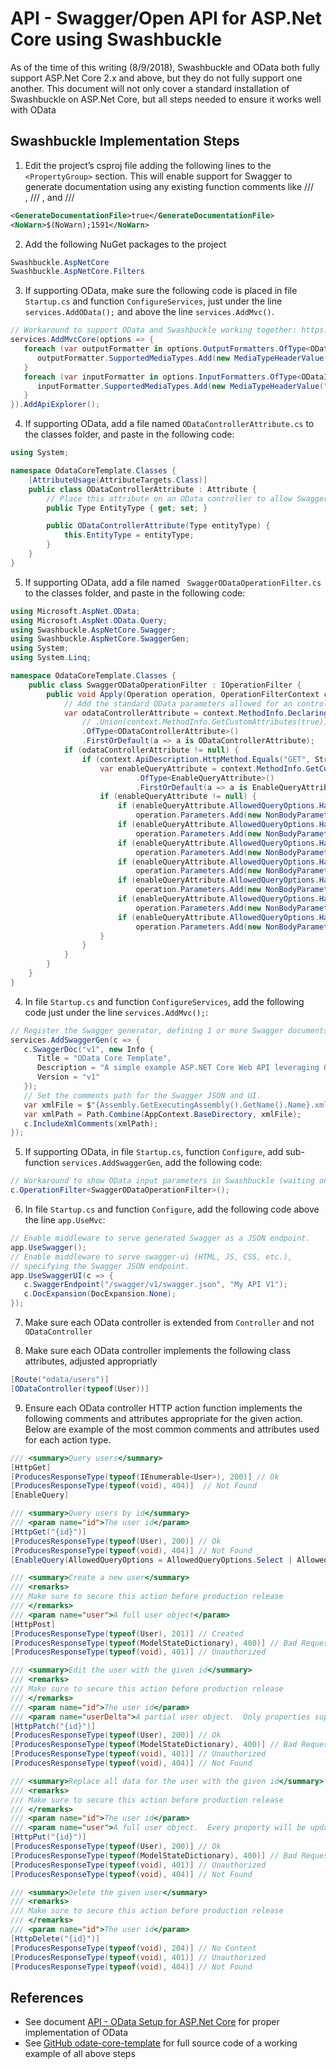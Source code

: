 # API - Swagger/Open API for ASP.Net Core using Swashbuckle

As of the time of this writing (8/9/2018), Swashbuckle and OData both fully support ASP.Net Core 2.x and above, but they do not fully support one another.  This document will not only cover a standard installation of Swashbuckle on ASP.Net Core, but all steps needed to ensure it works well with OData

## Swashbuckle Implementation Steps

1. Edit the project’s csproj file adding the following lines to the `<PropertyGroup>` section.  This will enable support for Swagger to generate documentation using any existing function comments like /// <summary>, /// <remarks>, and /// <param>

```xml
<GenerateDocumentationFile>true</GenerateDocumentationFile>
<NoWarn>$(NoWarn);1591</NoWarn>
```

2. Add the following NuGet packages to the project

```cs
Swashbuckle.AspNetCore
Swashbuckle.AspNetCore.Filters
```

3. If supporting OData, make sure the following code is placed in file `Startup.cs` and function `ConfigureServices`, just under the line `services.AddOData();` and above the line `services.AddMvc()`.

```cs
// Workaround to support OData and Swashbuckle working together: https://github.com/OData/WebApi/issues/1177
services.AddMvcCore(options => {
   foreach (var outputFormatter in options.OutputFormatters.OfType<ODataOutputFormatter>().Where(_ => _.SupportedMediaTypes.Count == 0)) {
      outputFormatter.SupportedMediaTypes.Add(new MediaTypeHeaderValue("application/prs.odatatestxx-odata"));
   }
   foreach (var inputFormatter in options.InputFormatters.OfType<ODataInputFormatter>().Where(_ => _.SupportedMediaTypes.Count == 0)) {
      inputFormatter.SupportedMediaTypes.Add(new MediaTypeHeaderValue("application/prs.odatatestxx-odata"));
   }
}).AddApiExplorer();
```

4. If supporting OData, add a file named `ODataControllerAttribute.cs` to the classes folder, and paste in the following code:

```cs
using System;

namespace OdataCoreTemplate.Classes {
    [AttributeUsage(AttributeTargets.Class)]
    public class ODataControllerAttribute : Attribute {
        // Place this attribute on an OData controller to allow Swagger to document its endpoints
        public Type EntityType { get; set; }

        public ODataControllerAttribute(Type entityType) {
            this.EntityType = entityType;
        }
    }
}
```

5.	If supporting OData, add a file named ` SwaggerODataOperationFilter.cs` to the classes folder, and paste in the following code:

```cs
using Microsoft.AspNet.OData;
using Microsoft.AspNet.OData.Query;
using Swashbuckle.AspNetCore.Swagger;
using Swashbuckle.AspNetCore.SwaggerGen;
using System;
using System.Linq;

namespace OdataCoreTemplate.Classes {
    public class SwaggerODataOperationFilter : IOperationFilter {
        public void Apply(Operation operation, OperationFilterContext context) {
            // Add the standard OData parameters allowed for an controllers when the controller has the [ODataController] attribute and the function has the [EnableQuery] attribute
            var odataControllerAttribute = context.MethodInfo.DeclaringType.GetCustomAttributes(true)
                // .Union(context.MethodInfo.GetCustomAttributes(true))
                .OfType<ODataControllerAttribute>()
                .FirstOrDefault(a => a is ODataControllerAttribute);
            if (odataControllerAttribute != null) {
                if (context.ApiDescription.HttpMethod.Equals("GET", StringComparison.OrdinalIgnoreCase)) {
                    var enableQueryAttribute = context.MethodInfo.GetCustomAttributes(true)
                            .OfType<EnableQueryAttribute>()
                            .FirstOrDefault(a => a is EnableQueryAttribute);
                    if (enableQueryAttribute != null) {
                        if (enableQueryAttribute.AllowedQueryOptions.HasFlag(AllowedQueryOptions.Top))
                            operation.Parameters.Add(new NonBodyParameter() { Name = "$top", Description = "Limits the number of items to be returned", Required = false, Type = "integer", In = "query" });
                        if (enableQueryAttribute.AllowedQueryOptions.HasFlag(AllowedQueryOptions.Skip))
                            operation.Parameters.Add(new NonBodyParameter() { Name = "$skip", Description = "Skips the first /n/ items of the queried collection from the result", Required = false, Type = "integer", In = "query" });
                        if (enableQueryAttribute.AllowedQueryOptions.HasFlag(AllowedQueryOptions.Filter))
                            operation.Parameters.Add(new NonBodyParameter() { Name = "$filter", Description = "Restricts the set of items returned", Required = false, Type = "string", In = "query" });
                        if (enableQueryAttribute.AllowedQueryOptions.HasFlag(AllowedQueryOptions.Select))
                            operation.Parameters.Add(new NonBodyParameter() { Name = "$select", Description = "Restricts the properties returned", Required = false, Type = "string", In = "query" });
                        if (enableQueryAttribute.AllowedQueryOptions.HasFlag(AllowedQueryOptions.OrderBy))
                            operation.Parameters.Add(new NonBodyParameter() { Name = "$orderby", Description = "Sorts the returned items by these properties (asc or desc)", Required = false, Type = "string", In = "query" });
                        if (enableQueryAttribute.AllowedQueryOptions.HasFlag(AllowedQueryOptions.Expand))
                            operation.Parameters.Add(new NonBodyParameter() { Name = "$expand", Description = "Expands navigation properties", Required = false, Type = "string", In = "query" });
                        if (enableQueryAttribute.AllowedQueryOptions.HasFlag(AllowedQueryOptions.Count))
                            operation.Parameters.Add(new NonBodyParameter() { Name = "$count", Description = "Retrieves the total count of items as an attribute in the results.", Required = false, Type = "boolean", In = "query" });
                    }
                }
            }
        }
    }
}
```

4. In file `Startup.cs` and function `ConfigureServices`, add the following code just under the line `services.AddMvc();`:

```cs
// Register the Swagger generator, defining 1 or more Swagger documents
services.AddSwaggerGen(c => {
   c.SwaggerDoc("v1", new Info {
      Title = "OData Core Template",
      Description = "A simple example ASP.NET Core Web API leveraging OData, OAuth, and Swagger/Open API",
      Version = "v1"
   });
   // Set the comments path for the Swagger JSON and UI.
   var xmlFile = $"{Assembly.GetExecutingAssembly().GetName().Name}.xml";
   var xmlPath = Path.Combine(AppContext.BaseDirectory, xmlFile);
   c.IncludeXmlComments(xmlPath);
});
```

5. If supporting OData, in file `Startup.cs`, function `Configure`, add sub-function `services.AddSwaggerGen`, add the following code:

```cs
// Workaround to show OData input parameters in Swashbuckle (waiting on Swashbuckle.AspNetCore.Odata NuGet package)
c.OperationFilter<SwaggerODataOperationFilter>();
```

6. In file `Startup.cs` and function `Configure`, add the following code above the line `app.UseMvc`:

```cs
// Enable middleware to serve generated Swagger as a JSON endpoint.
app.UseSwagger();
// Enable middleware to serve swagger-ui (HTML, JS, CSS, etc.), 
// specifying the Swagger JSON endpoint.
app.UseSwaggerUI(c => {
   c.SwaggerEndpoint("/swagger/v1/swagger.json", "My API V1");
   c.DocExpansion(DocExpansion.None);
});
```

7. Make sure each OData controller is extended from `Controller` and not `ODataController`

8. Make sure each OData controller implements the following class attributes, adjusted appropriatly

```cs
[Route("odata/users")]
[ODataController(typeof(User))]
```

9. Ensure each OData controller HTTP action function implements the following comments and attributes appropriate for the given action.  Below are example of the most common comments and attributes used for each action type.

```cs
/// <summary>Query users</summary>
[HttpGet]
[ProducesResponseType(typeof(IEnumerable<User>), 200)] // Ok
[ProducesResponseType(typeof(void), 404)]  // Not Found
[EnableQuery]

/// <summary>Query users by id</summary>
/// <param name="id">The user id</param>
[HttpGet("{id}")]
[ProducesResponseType(typeof(User), 200)] // Ok
[ProducesResponseType(typeof(void), 404)] // Not Found
[EnableQuery(AllowedQueryOptions = AllowedQueryOptions.Select | AllowedQueryOptions.Expand)]

/// <summary>Create a new user</summary>
/// <remarks>
/// Make sure to secure this action before production release
/// </remarks>
/// <param name="user">A full user object</param>
[HttpPost]
[ProducesResponseType(typeof(User), 201)] // Created
[ProducesResponseType(typeof(ModelStateDictionary), 400)] // Bad Request
[ProducesResponseType(typeof(void), 401)] // Unauthorized

/// <summary>Edit the user with the given id</summary>
/// <remarks>
/// Make sure to secure this action before production release
/// </remarks>
/// <param name="id">The user id</param>
/// <param name="userDelta">A partial user object.  Only properties supplied will be updated.</param>
[HttpPatch("{id}")]
[ProducesResponseType(typeof(User), 200)] // Ok
[ProducesResponseType(typeof(ModelStateDictionary), 400)] // Bad Request
[ProducesResponseType(typeof(void), 401)] // Unauthorized
[ProducesResponseType(typeof(void), 404)] // Not Found

/// <summary>Replace all data for the user with the given id</summary>
/// <remarks>
/// Make sure to secure this action before production release
/// </remarks>
/// <param name="id">The user id</param>
/// <param name="user">A full user object.  Every property will be updated except id.</param>
[HttpPut("{id}")]
[ProducesResponseType(typeof(User), 200)] // Ok
[ProducesResponseType(typeof(ModelStateDictionary), 400)] // Bad Request
[ProducesResponseType(typeof(void), 401)] // Unauthorized
[ProducesResponseType(typeof(void), 404)] // Not Found

/// <summary>Delete the given user</summary>
/// <remarks>
/// Make sure to secure this action before production release
/// </remarks>
/// <param name="id">The user id</param>
[HttpDelete("{id}")]
[ProducesResponseType(typeof(void), 204)] // No Content
[ProducesResponseType(typeof(void), 401)] // Unauthorized
[ProducesResponseType(typeof(void), 404)] // Not Found
```

## References

* See document [API - OData Setup for ASP.Net Core](https://github.com/PaulGilchrist/documents/blob/master/articles/api-odata-setup-for-dot-net-core.md) for proper implementation of OData
* See [GitHub odate-core-template](https://github.com/PaulGilchrist/odata-core-template) for full source code of a working example of all above steps